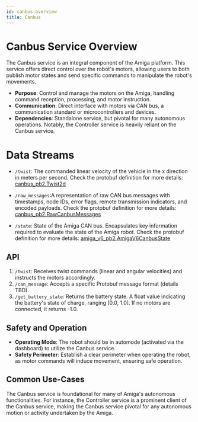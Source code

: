 ```yaml
---
id: canbus-overview
title: Canbus
---
```


# Canbus Service Overview

The Canbus service is an integral component of the Amiga platform.
This service offers direct control over the robot's motors, allowing users to both
publish motor states and send specific commands to manipulate the robot's movements.

- **Purpose**: Control and manage the motors on the Amiga, handling command reception,
processing, and motor instruction.
- **Communication**: Direct interface with motors via CAN bus, a communication standard
or microcontrollers and devices.
- **Dependencies**: Standalone service, but pivotal for many autonomous operations.
Notably, the Controller service is heavily reliant on the Canbus service.

# Data Streams

- `/twist`: The commanded linear velocity of the vehicle in the x direction in meters per second.
 Check the protobuf definition for more details:
 [canbus_pb2.Twist2d](https://github.com/farm-ng/farm-ng-amiga/blob/main/protos/farm_ng/canbus/canbus.proto#L58-L61)

- `/raw_messages`:A representation of raw CAN bus messages with timestamps, node IDs, error
flags, remote transmission indicators, and encoded payloads.
Check the protobuf definition for more details:
[canbus_pb2.RawCanbusMessages](https://github.com/farm-ng/farm-ng-amiga/blob/main/protos/farm_ng/canbus/canbus.proto#L95-L107)

- `/state`: State of the Amiga CAN bus.
  Encapsulates key information required to evaluate the state of the Amiga robot.
  Check the protobuf definition for more details:
  [amiga_v6_pb2.AmigaV6CanbusState](https://github.com/farm-ng/farm-ng-amiga/blob/main-v2/protos/farm_ng/canbus/amiga_v6.proto)

## API

1. `/twist`: Receives twist commands (linear and angular velocities) and instructs the
motors accordingly.
2. `/can_message`: Accepts a specific Protobuf message format (details TBD).
3. `/get_battery_state`: Returns the battery state.
A float value indicating the battery's state of charge, ranging [0.0, 1.0].
If no motors are connected, it returns -1.0.

## Safety and Operation

- **Operating Mode**: The robot should be in automode (activated via the dashboard)
to utilize the Canbus service.
- **Safety Perimeter**: Establish a clear perimeter when operating the robot, as motor
commands will induce movement, ensuring safe operation.

## Common Use-Cases

The Canbus service is foundational for many of Amiga's autonomous functionalities.
For instance, the Controller service is a prominent client of the Canbus service, making the
Canbus service pivotal for any autonomous motion or activity undertaken by the Amiga.
